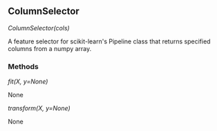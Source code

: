 ## ColumnSelector



*ColumnSelector(cols)*

A feature selector for scikit-learn's Pipeline class that returns
    specified columns from a numpy array.

### Methods



*fit(X, y=None)*

None

*transform(X, y=None)*

None